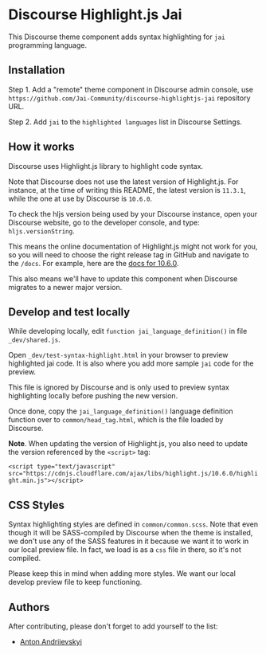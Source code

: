# Discourse Highlight.js Jai

This Discourse theme component adds syntax highlighting for `jai` programming language.

## Installation

Step 1. Add a "remote" theme component in Discourse admin console,
use `https://github.com/Jai-Community/discourse-highlightjs-jai` repository URL.

Step 2. Add `jai` to the `highlighted languages` list in Discourse Settings.


## How it works

Discourse uses Highlight.js library to highlight code syntax.

Note that Discourse does not use the latest version of Highlight.js. For instance, at the time of writing this README, the latest version is `11.3.1`, while the one at use by Discourse is `10.6.0`.

To check the hljs version being used by your Discourse instance, open your Discourse website, go to the developer console, and type: `hljs.versionString`.

This means the online documentation of Highlight.js might not work for you, so you will need to choose the right release tag in GitHub and navigate to the `/docs`. For example, here are the [docs for 10.6.0](https://github.com/highlightjs/highlight.js/tree/eb122d3b7f88e3471e871866d73e2a99aafb20e1/docs).

This also means we'll have to update this component when Discourse migrates to a newer major version.

## Develop and test locally

While developing locally, edit `function jai_language_definition()` in file `_dev/shared.js`.

Open `_dev/test-syntax-highlight.html` in your browser to preview highlighted jai code. It is also where you add more sample `jai` code for the preview.

This file is ignored by Discourse and is only used to preview syntax highlighting locally before pushing the new version.

Once done, copy the `jai_language_definition()` language definition function over to `common/head_tag.html`, which is the file loaded by Discourse.

**Note**. When updating the version of Highlight.js, you also need to update the version referenced by the `<script>` tag:

`<script type="text/javascript" src="https://cdnjs.cloudflare.com/ajax/libs/highlight.js/10.6.0/highlight.min.js"></script>`


## CSS Styles

Syntax highlighting styles are defined in `common/common.scss`. Note that even though it will be SASS-compiled by Discourse when the theme is installed, we don't use any of the SASS features in it because we want it to work in our local preview file. In fact, we load is as a `css` file in there, so it's not compiled.

Please keep this in mind when adding more styles.  We want our local develop preview file to keep functioning.


## Authors

After contributing, please don't forget to add yourself to the list:

* [Anton Andriievskyi](https://github.com/meglio)